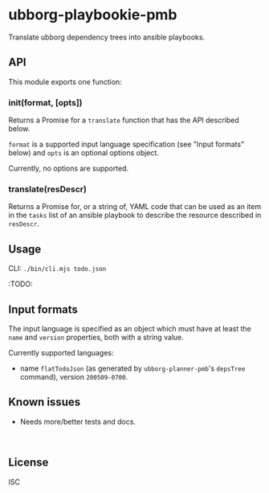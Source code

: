 ﻿
<!--#echo json="package.json" key="name" underline="=" -->
ubborg-playbookie-pmb
=====================
<!--/#echo -->

<!--#echo json="package.json" key="description" -->
Translate ubborg dependency trees into ansible playbooks.
<!--/#echo -->



API
---

This module exports one function:

### init(format, [opts])

Returns a Promise for a `translate` function
that has the API described below.

`format` is a supported input language specification
(see "Input formats" below)
and `opts` is an optional options object.

Currently, no options are supported.



### translate(resDescr)

Returns a Promise for, or a string of,
YAML code that can be used as an item in the `tasks` list of an
ansible playbook to describe the resource described in `resDescr`.




Usage
-----

CLI: `./bin/cli.mjs todo.json`

:TODO:



Input formats
-------------

The input language is specified as an object which must have at least the
`name` and `version` properties, both with a string value.

Currently supported languages:
* name `flatTodoJson` (as generated by `ubborg-planner-pmb`'s `depsTree`
  command), version `200509-0700`.




<!--#toc stop="scan" -->



Known issues
------------

* Needs more/better tests and docs.




&nbsp;


License
-------
<!--#echo json="package.json" key=".license" -->
ISC
<!--/#echo -->
